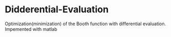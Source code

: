 # Didderential-Evaluation
Optimization(minimization) of the Booth function with differential evaluation.
Impemented with matlab
